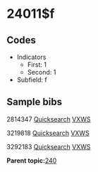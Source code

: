 # 24011$f

## Codes

-   Indicators
    -   First: 1
    -   Second: 1
-   Subfield: f

## Sample bibs

2814347 [Quicksearch](https://search.library.yale.edu/catalog/2814347) [VXWS](http://prodorbis.library.yale.edu:7014/vxws/GetHoldingsService?bibId=2814347)

3219818 [Quicksearch](https://search.library.yale.edu/catalog/3219818) [VXWS](http://prodorbis.library.yale.edu:7014/vxws/GetHoldingsService?bibId=3219818)

3292183 [Quicksearch](https://search.library.yale.edu/catalog/3292183) [VXWS](http://prodorbis.library.yale.edu:7014/vxws/GetHoldingsService?bibId=3292183)

**Parent topic:**[240](../../tags/240/240.md)

